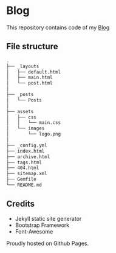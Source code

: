 # Blog

This repository contains code of my [Blog](https://blog.ankitrgadiya.in)

## File structure
```bash
.
├── _layouts
│   ├── default.html
│   ├── main.html
│   └── post.html
│
├── _posts
│   └── Posts
│
├── assets
│   ├── css
│   │   └── main.css
│   └── images
│       └── logo.png
│
├── _config.yml
├── index.html
├── archive.html
├── tags.html
├── 404.html
├── sitemap.xml
├── Gemfile
└── README.md
```

## Credits

* Jekyll static site generator
* Bootstrap Framework
* Font-Awesome

Proudly hosted on Github Pages.
